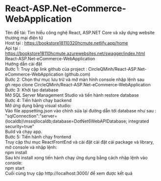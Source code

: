 # React-ASP.Net-eCommerce-WebApplication

Tên đề tài: Tìm hiểu công nghệ React, ASP.NET Core và xây dựng website thương mại điện tử<br>
Host tại : https://bookstore18110320hcmute.netlify.app/home <br>
Api tại : https://bookstore18110hcmute.azurewebsites.net/swagger/index.html <br>
React-ASP.Net-eCommerce-WebApplication <br>
Hướng dẫn cài đặt<br>
Bước 1: Truy cập link github của project : CircleQMinh/React-ASP.Net-eCommerce-WebApplication (github.com)<br>
Bước 2: Chọn thư mục lưu trữ và mở màn hình console nhập lệnh sau <br>
gh repo clone CircleQMinh/React-ASP.Net-eCommerce-WebApplication<br>
Bước 3: Khởi tạo database<br>
Mở SQL Server Management Studio và tiến hành restore database<br>
Bước 4: Tiến hành chạy backend<br>
Mở ứng dụng bằng visual studio:<br>
Vào file appsetting.json vào chỉnh sửa lại đường dẫn tới database như sau : <br>
"sqlConnection":"server=(localdb)\\mssqllocaldb;database=DotNet6WebAPIDatabase; integrated security=true"<br>
Build và chạy app.<br>
Bước 5: Tiến hành chạy frontend<br>
Truy cập thư mục ReactFrontEnd và cài đặt cài đặt cái package và library, mở console và nhập lệnh: <br>
npm install<br>
Sau khi install xong tiến hành chạy ứng dụng bằng cách nhập lệnh vào console:<br>
npm start<br>
Cuối cùng truy cập http://localhost:3000/ để xem được kết quả<br>

